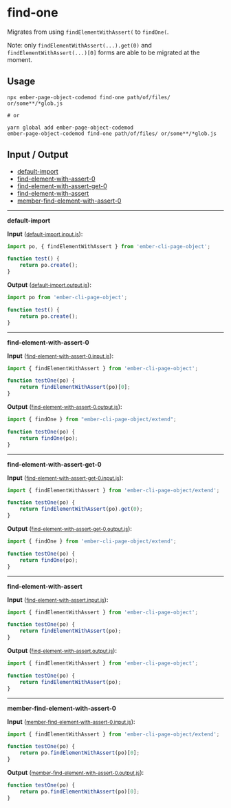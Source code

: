 # find-one

Migrates from using `findElementWithAssert(` to `findOne(`.

Note: only `findElementWithAssert(...).get(0)` and `findElementWithAssert(...)[0]` forms are able to be migrated at the moment.

## Usage

```
npx ember-page-object-codemod find-one path/of/files/ or/some**/*glob.js

# or

yarn global add ember-page-object-codemod
ember-page-object-codemod find-one path/of/files/ or/some**/*glob.js
```

## Input / Output

<!--FIXTURES_TOC_START-->
* [default-import](#default-import)
* [find-element-with-assert-0](#find-element-with-assert-0)
* [find-element-with-assert-get-0](#find-element-with-assert-get-0)
* [find-element-with-assert](#find-element-with-assert)
* [member-find-element-with-assert-0](#member-find-element-with-assert-0)
<!--FIXTURES_TOC_END-->

<!--FIXTURES_CONTENT_START-->
---
<a id="default-import">**default-import**</a>

**Input** (<small>[default-import.input.js](transforms/find-one/__testfixtures__/default-import.input.js)</small>):
```js
import po, { findElementWithAssert } from 'ember-cli-page-object';

function test() {
    return po.create();
}
```

**Output** (<small>[default-import.output.js](transforms/find-one/__testfixtures__/default-import.output.js)</small>):
```js
import po from 'ember-cli-page-object';

function test() {
    return po.create();
}
```
---
<a id="find-element-with-assert-0">**find-element-with-assert-0**</a>

**Input** (<small>[find-element-with-assert-0.input.js](transforms/find-one/__testfixtures__/find-element-with-assert-0.input.js)</small>):
```js
import { findElementWithAssert } from 'ember-cli-page-object';

function testOne(po) {
    return findElementWithAssert(po)[0];
}
```

**Output** (<small>[find-element-with-assert-0.output.js](transforms/find-one/__testfixtures__/find-element-with-assert-0.output.js)</small>):
```js
import { findOne } from "ember-cli-page-object/extend";

function testOne(po) {
    return findOne(po);
}
```
---
<a id="find-element-with-assert-get-0">**find-element-with-assert-get-0**</a>

**Input** (<small>[find-element-with-assert-get-0.input.js](transforms/find-one/__testfixtures__/find-element-with-assert-get-0.input.js)</small>):
```js
import { findElementWithAssert } from 'ember-cli-page-object/extend';

function testOne(po) {
    return findElementWithAssert(po).get(0);
}
```

**Output** (<small>[find-element-with-assert-get-0.output.js](transforms/find-one/__testfixtures__/find-element-with-assert-get-0.output.js)</small>):
```js
import { findOne } from 'ember-cli-page-object/extend';

function testOne(po) {
    return findOne(po);
}
```
---
<a id="find-element-with-assert">**find-element-with-assert**</a>

**Input** (<small>[find-element-with-assert.input.js](transforms/find-one/__testfixtures__/find-element-with-assert.input.js)</small>):
```js
import { findElementWithAssert } from 'ember-cli-page-object';

function testOne(po) {
    return findElementWithAssert(po);
}
```

**Output** (<small>[find-element-with-assert.output.js](transforms/find-one/__testfixtures__/find-element-with-assert.output.js)</small>):
```js
import { findElementWithAssert } from 'ember-cli-page-object';

function testOne(po) {
    return findElementWithAssert(po);
}
```
---
<a id="member-find-element-with-assert-0">**member-find-element-with-assert-0**</a>

**Input** (<small>[member-find-element-with-assert-0.input.js](transforms/find-one/__testfixtures__/member-find-element-with-assert-0.input.js)</small>):
```js
import { findElementWithAssert } from 'ember-cli-page-object/extend';

function testOne(po) {
    return po.findElementWithAssert(po)[0];
}
```

**Output** (<small>[member-find-element-with-assert-0.output.js](transforms/find-one/__testfixtures__/member-find-element-with-assert-0.output.js)</small>):
```js
function testOne(po) {
    return po.findElementWithAssert(po)[0];
}
```
<!--FIXTURES_CONTENT_END-->